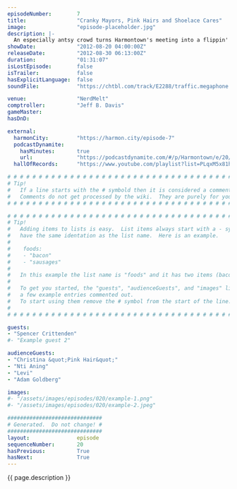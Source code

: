 ```yaml
---
episodeNumber:        7
title:                "Cranky Mayors, Pink Hairs and Shoelace Cares"
image:                "episode-placeholder.jpg"
description: |-
  An especially antsy crowd turns Harmontown's meeting into a flippin' town meeting, pushing our fearless leader from musings on infidelity to contemplations of suicide. Plus: Dungeonmaster Spencer unveils the boys' characters!
showDate:             "2012-08-20 04:00:00Z"
releaseDate:          "2012-08-30 06:13:00Z"
duration:             "01:31:07"
isLostEpisode:        false
isTrailer:            false
hasExplicitLanguage:  false
soundFile:            "https://chtbl.com/track/E2288/traffic.megaphone.fm/STA7028373533.mp3?updated=1555697331"

venue:                "NerdMelt"
comptroller:          "Jeff B. Davis"
gameMaster:           
hasDnD:               

external:
  harmonCity:         "https://harmon.city/episode-7"
  podcastDynamite:
    hasMinutes:       true
    url:              "https://podcastdynamite.com/#/p/Harmontown/e/20/7"
  hallOfRecords:      "https://www.youtube.com/playlist?list=PLqxM5x81hNOaRVCngsVJqLkyjXrzyCckP"

# # # # # # # # # # # # # # # # # # # # # # # # # # # # # # # # # # # # # # # # # # # # #
# Tip!
#   If a line starts with the # symbold then it is considered a comment.
#   Comments do not get processed by the wiki.  They are purely for your information.
# # # # # # # # # # # # # # # # # # # # # # # # # # # # # # # # # # # # # # # # # # # # #

# # # # # # # # # # # # # # # # # # # # # # # # # # # # # # # # # # # # # # # # # # # # #
# Tip!
#   Adding items to lists is easy.  List items always start with a - symbol and have
#   have the same identation as the list name.  Here is an example.
#
#    foods:
#    - "bacon"
#    - "sausages"
#
#   In this example the list name is "foods" and it has two items (bacon, and sausages).
#
#   To get you started, the "guests", "audienceGuests", and "images" lists below have
#   a few example entries commented out.
#   To start using them remove the # symbol from the start of the line.
#
# # # # # # # # # # # # # # # # # # # # # # # # # # # # # # # # # # # # # # # # # # # # #

guests:
- "Spencer Crittenden"
#- "Example guest 2"

audienceGuests:
- "Christina &quot;Pink Hair&quot;"
- "Nti Aning"
- "Levi"
- "Adam Goldberg"

images:
#- "/assets/images/episodes/020/example-1.png"
#- "/assets/images/episodes/020/example-2.jpeg"

##############################
# Generated.  Do not change! #
##############################
layout:               episode
sequenceNumber:       20
hasPrevious:          True
hasNext:              True
---
```


<!-- The episode description will be rendered here -->
{{ page.description }}

<!-- Add your content BELOW here -->
<!-- vvvvvvvvvvvvvvvvvvvvvvvvvvv -->




<!-- ^^^^^^^^^^^^^^^^^^^^^^^^^^^ -->
<!-- Add your content ABOVE here -->

<!-- The episode gallery will be rendered here -->